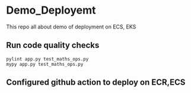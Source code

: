 # Demo_Deployemt
This repo all about demo of deployment on ECS, EKS

## Run code quality checks
```
pylint app.py test_maths_ops.py
mypy app.py test_maths_ops.py
```

## Configured github action to deploy on ECR,ECS
```
```
